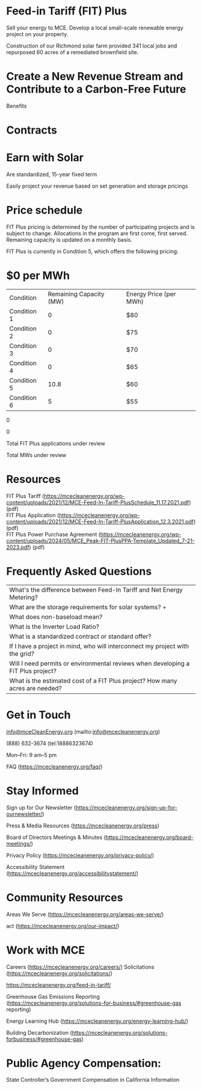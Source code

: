 # Feed-in Tariff (FIT) Plus  

Sell your energy to MCE. Develop a local small-scale renewable energy project on your property.  

Construction of our Richmond solar farm provided 341 local jobs and repurposed 60 acres of a remediated brownfield site.  

# Create a New Revenue Stream and Contribute to a Carbon-Free Future  

Benefits  

# Contracts  

# Earn with Solar  

Are standardized, 15-year fixed term  

Easily project your revenue based on set generation and storage pricings  

# Price schedule  

FIT Plus pricing is determined by the number of participating projects and is subject to change. Allocations in the program are first come, first served. Remaining capacity is updated on a monthly basis.  

FIT Plus is currently in Condition 5, which offers the following pricing:  

# \$0 per MWh  

<html><body><table><tr><td>Condition</td><td>Remaining Capacity (MW)</td><td>Energy Price (per MWh)</td></tr><tr><td>Condition 1</td><td>0</td><td>$80</td></tr><tr><td>Condition 2</td><td>0</td><td>$75</td></tr><tr><td>Condition 3</td><td>0</td><td>$70</td></tr><tr><td>Condition 4</td><td>0</td><td>$65</td></tr><tr><td>Condition 5</td><td>10.8</td><td>$60</td></tr><tr><td>Condition 6</td><td>5</td><td>$55</td></tr></table></body></html>  

0  

0  

Total FIT Plus applications under review  

Total MWs under review  

# Resources  

FIT Plus Tariff (https://mcecleanenergy.org/wp-content/uploads/2021/12/MCE-Feed-In-Tariff-PlusSchedule_11.17.2021.pdf) (pdf)   
FIT Plus Application (https://mcecleanenergy.org/wp-content/uploads/2021/12/MCE-Feed-In-Tariff-PlusApplication_12.3.2021.pdf) (pdf)   
FIT Plus Power Purchase Agreement (https://mcecleanenergy.org/wp-content/uploads/2024/05/MCE_Peak-FIT-PlusPPA-Template_Updated_7-21-2023.pdf) (pdf)  

# Frequently Asked Questions  

<html><body><table><tr><td>What's the difference between Feed-ln Tariff and Net Energy Metering?</td></tr><tr><td>What are the storage requirements for solar systems? +</td></tr><tr><td>What does non-baseload mean?</td></tr><tr><td>What is the Inverter Load Ratio?</td></tr><tr><td>What is a standardized contract or standard offer?</td></tr><tr><td>If I have a project in mind, who will interconnect my project with the grid?</td></tr><tr><td>Will I need permits or environmental reviews when developing a FiT Plus project?</td></tr><tr><td>What is the estimated cost of a FIT Plus project? How many acres are needed?</td></tr></table></body></html>  

# Get in Touch  

info@mceCleanEnergy.org (mailto:info@mcecleanenergy.org)  

(888) 632-3674 (tel:18886323674)  

Mon–Fri: 9 am–5 pm  

FAQ (https://mcecleanenergy.org/faq/)  

# Stay Informed  

Sign up for Our Newsletter (https://mcecleanenergy.org/sign-up-for-ournewsletter/)  

Press & Media Resources (https://mcecleanenergy.org/press)  

Board of Directors Meetings & Minutes (https://mcecleanenergy.org/board-meetings/)  

Privacy Policy (https://mcecleanenergy.org/privacy-policy/)  

Accessibility Statement (https://mcecleanenergy.org/accessibilitystatement/)  

# Community Resources  

Areas We Serve (https://mcecleanenergy.org/areas-we-serve/)  

act (https://mcecleanenergy.org/our-impact/)  

# Work with MCE  

Careers (https://mcecleanenergy.org/careers/) Solicitations (https://mcecleanenergy.org/solicitations/)  

https://mcecleanenergy.org/feed-in-tariff/  

Greenhouse Gas Emissions Reporting   
(https://mcecleanenergy.org/solutions-for-business/#greenhouse-gas  
reporting)  

Energy Learning Hub (https://mcecleanenergy.org/energy-learning-hub/)  

Building Decarbonization (https://mcecleanenergy.org/solutions-forbusiness/#greenhouse-gas)  

# Public Agency Compensation:  

State Controller’s Government Compensation in California Information  